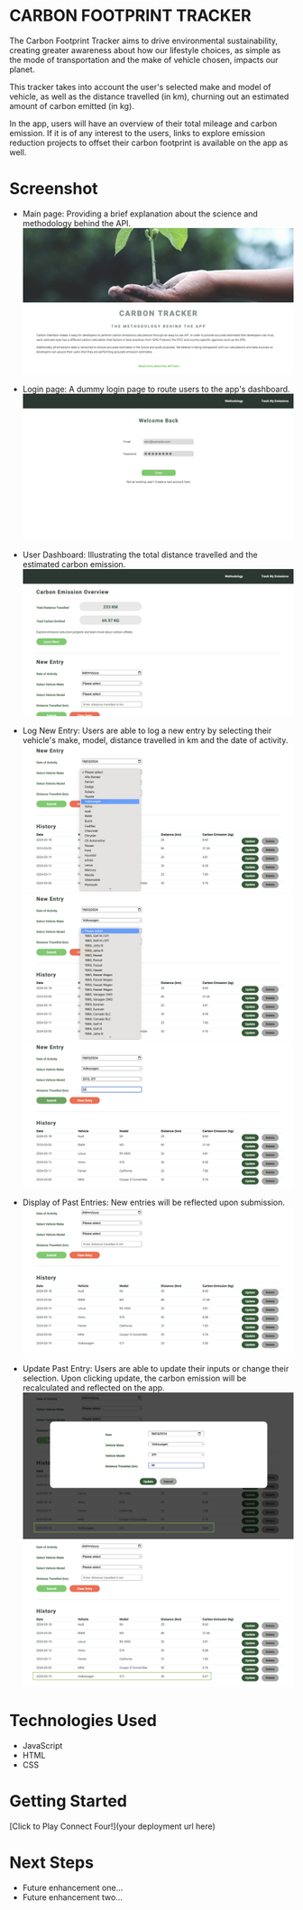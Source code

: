 # CARBON FOOTPRINT TRACKER

The Carbon Footprint Tracker aims to drive environmental sustainability, creating greater awareness about how our lifestyle choices, as simple as the mode of transportation and the make of vehicle chosen, impacts our planet.

This tracker takes into account the user's selected make and model of vehicle, as well as the distance travelled (in km), churning out an estimated amount of carbon emitted (in kg).

In the app, users will have an overview of their total mileage and carbon emission. If it is of any interest to the users, links to explore emission reduction projects to offset their carbon footprint is available on the app as well.

# Screenshot

- Main page: Providing a brief explanation about the science and methodology behind the API.
  ![home page](src/screenshots/main-page-2.png)

- Login page: A dummy login page to route users to the app's dashboard.
  ![login page](src/screenshots/login-page.png)

- User Dashboard: Illustrating the total distance travelled and the estimated carbon emission.
  ![user dashboard with emission overview](src/screenshots/dashboard.png)

- Log New Entry: Users are able to log a new entry by selecting their vehicle's make, model, distance travelled in km and the date of activity.
  ![log new entry - selecting vehicle make](src/screenshots/form-1.png)
  ![log new entry - selecting vehicle model](src/screenshots/form-2.png)
  ![log new entry - input distance travelled](src/screenshots/form-3.png)

- Display of Past Entries: New entries will be reflected upon submission.
  ![Past entries](src/screenshots/entries.png)

- Update Past Entry: Users are able to update their inputs or change their selection. Upon clicking update, the carbon emission will be recalculated and reflected on the app.
  ![update modal allowing users to change their input e.g changing the distance input](src/screenshots/update-entry.png)
  ![latest changes are reflected on the app](src/screenshots/updated-entry.png)

# Technologies Used

- JavaScript
- HTML
- CSS

# Getting Started

[Click to Play Connect Four!](your deployment url here)

# Next Steps

- Future enhancement one...
- Future enhancement two...
